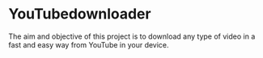# YouTubedownloader
The aim and objective of this project is to download any type of video in a fast and easy way from YouTube in your device.
